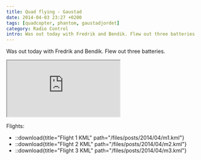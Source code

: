 ```yaml
---
title: Quad flying - Gaustad
date: 2014-04-03 23:27 +0200
tags: [quadcopter, phantom, gaustadjordet]
category: Radio Control
intro: Was out today with Fredrik and Bendik. Flew out three batteries.
---
```


Was out today with Fredrik and Bendik. Flew out three batteries.

<div class="ratio ratio-16x9">
  <iframe src="https://www.youtube.com/embed/Tf2Um3IaJnE" title="title" allow="accelerometer; autoplay; clipboard-write; encrypted-media; gyroscope; picture-in-picture" allowfullscreen></iframe>
</div>

Flights:

- ::download{title="Flight 1 KML" path="/files/posts/2014/04/m1.kml"}
- ::download{title="Flight 2 KML" path="/files/posts/2014/04/m2.kml"}
- ::download{title="Flight 3 KML" path="/files/posts/2014/04/m3.kml"}
